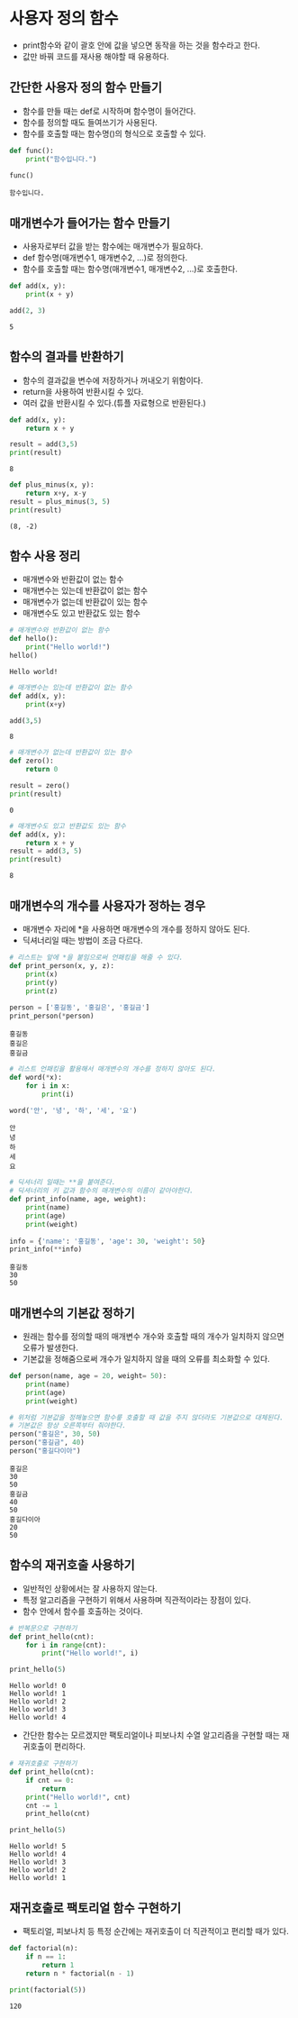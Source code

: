 # 사용자 정의 함수
- print함수와 같이 괄호 안에 값을 넣으면 동작을 하는 것을 함수라고 한다.
- 값만 바꿔 코드를 재사용 해야할 때 유용하다.

## 간단한 사용자 정의 함수 만들기
- 함수를 만들 때는 def로 시작하며 함수명이 들어간다.
- 함수를 정의할 때도 들여쓰기가 사용된다.
- 함수를 호출할 때는 함수명()의 형식으로 호출할 수 있다.


```python
def func():
    print("함수입니다.")

func()
```

    함수입니다.
    

## 매개변수가 들어가는 함수 만들기
- 사용자로부터 값을 받는 함수에는 매개변수가 필요하다.
- def 함수명(매개변수1, 매개변수2, ...)로 정의한다.
- 함수를 호출할 때는 함수명(매개변수1, 매개변수2, ...)로 호출한다.


```python
def add(x, y):
    print(x + y)

add(2, 3)
```

    5
    

## 함수의 결과를 반환하기
- 함수의 결과값을 변수에 저장하거나 꺼내오기 위함이다.
- return을 사용하여 반환시킬 수 있다.
- 여러 값을 반환시킬 수 있다.(튜플 자료형으로 반환된다.)


```python
def add(x, y):
    return x + y

result = add(3,5)
print(result)
```

    8
    


```python
def plus_minus(x, y):
    return x+y, x-y
result = plus_minus(3, 5)
print(result)
```

    (8, -2)
    

## 함수 사용 정리
- 매개변수와 반환값이 없는 함수
- 매개변수는 있는데 반환값이 없는 함수
- 매개변수가 없는데 반환값이 있는 함수
- 매개변수도 있고 반환값도 있는 함수


```python
# 매개변수와 반환값이 없는 함수
def hello():
    print("Hello world!")
hello()
```

    Hello world!
    


```python
# 매개변수는 있는데 반환값이 없는 함수
def add(x, y):
    print(x+y)

add(3,5)
```

    8
    


```python
# 매개변수가 없는데 반환값이 있는 함수
def zero():
    return 0

result = zero()
print(result)
```

    0
    


```python
# 매개변수도 있고 반환값도 있는 함수
def add(x, y):
    return x + y
result = add(3, 5)
print(result)
```

    8
    

## 매개변수의 개수를 사용자가 정하는 경우
- 매개변수 자리에 *을 사용하면 매개변수의 개수를 정하지 않아도 된다.
- 딕셔너리일 때는 방법이 조금 다르다.


```python
# 리스트는 앞에 *을 붙임으로써 언패킹을 해줄 수 있다.
def print_person(x, y, z):
    print(x)
    print(y)
    print(z)
    
person = ['홍길동', '홍길은', '홍길금']
print_person(*person)
```

    홍길동
    홍길은
    홍길금
    


```python
# 리스트 언패킹을 활용해서 매개변수의 개수를 정하지 않아도 된다.
def word(*x):
    for i in x:
        print(i)

word('안', '녕', '하', '세', '요')
```

    안
    녕
    하
    세
    요
    


```python
# 딕셔너리 일때는 **을 붙여준다.
# 딕셔너리의 키 값과 함수의 매개변수의 이름이 같아야한다.
def print_info(name, age, weight):
    print(name)
    print(age)
    print(weight)
    
info = {'name': '홍길동', 'age': 30, 'weight': 50}
print_info(**info)

```

    홍길동
    30
    50
    

## 매개변수의 기본값 정하기
- 원래는 함수를 정의할 때의 매개변수 개수와 호출할 때의 개수가 일치하지 않으면 오류가 발생한다.
- 기본값을 정해줌으로써 개수가 일치하지 않을 때의 오류를 최소화할 수 있다.


```python
def person(name, age = 20, weight= 50):
    print(name)
    print(age)
    print(weight)

# 위처럼 기본값을 정해놓으면 함수릏 호출할 때 값을 주지 않더라도 기본값으로 대체된다.
# 기본값은 항상 오른쪽부터 줘야한다.
person("홍길은", 30, 50)
person("홍길금", 40)
person("홍길다이아")
```

    홍길은
    30
    50
    홍길금
    40
    50
    홍길다이아
    20
    50
    

## 함수의 재귀호출 사용하기
- 일반적인 상황에서는 잘 사용하지 않는다.
- 특정 알고리즘을 구현하기 위해서 사용하며 직관적이라는 장점이 있다.
- 함수 안에서 함수를 호출하는 것이다.


```python
# 반복문으로 구현하기
def print_hello(cnt):
    for i in range(cnt):
        print("Hello world!", i)

print_hello(5)
```

    Hello world! 0
    Hello world! 1
    Hello world! 2
    Hello world! 3
    Hello world! 4
    

- 간단한 함수는 모르겠지만 팩토리얼이나 피보나치 수열 알고리즘을 구현할 때는 재귀호출이 편리하다.


```python
# 재귀호출로 구현하기
def print_hello(cnt):
    if cnt == 0:
        return
    print("Hello world!", cnt)
    cnt -= 1
    print_hello(cnt)

print_hello(5)
```

    Hello world! 5
    Hello world! 4
    Hello world! 3
    Hello world! 2
    Hello world! 1
    

## 재귀호출로 팩토리얼 함수 구현하기
- 팩토리얼, 피보나치 등 특정 순간에는 재귀호출이 더 직관적이고 편리할 때가 있다.


```python
def factorial(n):
    if n == 1:     
        return 1  
    return n * factorial(n - 1)   
 
print(factorial(5))
```

    120
    

